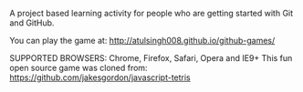 A project based learning activity for people who are getting started with Git and GitHub.

You can play the game at: http://atulsingh008.github.io/github-games/

SUPPORTED BROWSERS: Chrome, Firefox, Safari, Opera and IE9+
This fun open source game was cloned from: https://github.com/jakesgordon/javascript-tetris